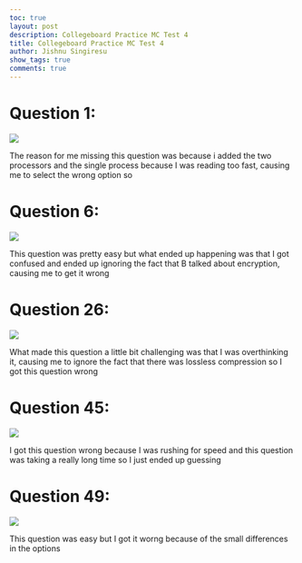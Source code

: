 ```yaml
---
toc: true
layout: post
description: Collegeboard Practice MC Test 4
title: Collegeboard Practice MC Test 4
author: Jishnu Singiresu
show_tags: true
comments: true
---
```

# Question 1:
![]({{site.baseurl}}/images/MCTest4-1.png)

The reason for me missing this question was because i added the two processors and the single process because I was reading too fast, causing me to select the wrong option so 

# Question 6:

![]({{site.baseurl}}/images/MCTest4-2.png)

This question was pretty easy but what ended up happening was that I got confused and ended up ignoring the fact that B talked about encryption, causing me to get it wrong 

# Question 26:

![]({{site.baseurl}}/images/MCTest4-4.png)

What made this question a little bit challenging was that I was overthinking it, causing me to ignore the fact that there was lossless compression so I got this question wrong 

# Question 45: 

![]({{site.baseurl}}/images/MCTest4-3.png)

I got this question wrong because I was rushing for speed and this question was taking a really long time so I just ended up guessing

# Question 49:

![]({{site.baseurl}}/images/Q11.png)

This question was easy but I got it worng because of the small differences in the options